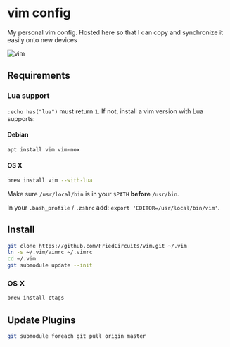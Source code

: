 # vim config
My personal vim config. Hosted here so that I can copy and synchronize
it easily onto new devices

![vim](https://cloud.githubusercontent.com/assets/944947/14110819/6e00cf08-f5c8-11e5-8cd1-516d201e4490.png)

## Requirements

### Lua support

`:echo has("lua")` must return `1`. If not, install a vim version with Lua supports:

#### Debian

```sh
apt install vim vim-nox
```

#### OS X

```sh
brew install vim --with-lua
```

Make sure `/usr/local/bin` is in your `$PATH` **before** `/usr/bin`.

In your `.bash_profile` / `.zshrc` add: `export 'EDITOR=/usr/local/bin/vim'`.

## Install
```sh
git clone https://github.com/FriedCircuits/vim.git ~/.vim
ln -s ~/.vim/vimrc ~/.vimrc
cd ~/.vim
git submodule update --init
```

### OS X
```sh
brew install ctags
```

## Update Plugins
```sh
git submodule foreach git pull origin master
```

